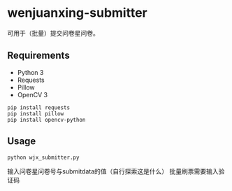 # wenjuanxing-submitter
可用于（批量）提交问卷星问卷。

## Requirements
* Python 3
* Requests
* Pillow
* OpenCV 3
```
pip install requests
pip install pillow
pip install opencv-python
```

## Usage
```
python wjx_submitter.py
```

输入问卷星问卷号与submitdata的值（自行探索这是什么）
批量刷票需要输入验证码
